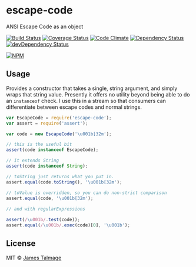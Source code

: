 # escape-code 

ANSI Escape Code as an object

[![Build Status](https://travis-ci.org/jamestalmage/escape-code.svg?branch=master)](https://travis-ci.org/jamestalmage/escape-code)
[![Coverage Status](https://coveralls.io/repos/jamestalmage/escape-code/badge.svg?branch=master&service=github)](https://coveralls.io/github/jamestalmage/escape-code?branch=master)
[![Code Climate](https://codeclimate.com/github/jamestalmage/escape-code/badges/gpa.svg)](https://codeclimate.com/github/jamestalmage/escape-code)
[![Dependency Status](https://david-dm.org/jamestalmage/escape-code.svg)](https://david-dm.org/jamestalmage/escape-code)
[![devDependency Status](https://david-dm.org/jamestalmage/escape-code/dev-status.svg)](https://david-dm.org/jamestalmage/escape-code#info=devDependencies)

[![NPM](https://nodei.co/npm/escape-code.png)](https://nodei.co/npm/escape-code/)

## Usage

Provides a constructor that takes a single, string argument, and simply wraps that string value.
Presently it offers no utility beyond being able to do an `instanceof` check. I use this in a stream
so that consumers can differentiate between escape codes and normal strings.

```js
var EscapeCode = require('escape-code');
var assert = require('assert');

var code = new EscapeCode('\u001b[32m');

// this is the useful bit
assert(code instanceof EscapeCode);

// it extends String
assert(code instanceof String);

// toString just returns what you put in.
assert.equal(code.toString(), '\u001b[32m');

// toValue is overridden, so you can do non-strict comparison
assert.equal(code, '\u001b[32m');
  
// and with regularExpressions

assert(/\u001b/.test(code));
assert.equal(/\u001b/.exec(code)[0], '\u001b');

```


## License

MIT © [James Talmage](http://github.com/jamestalmage)
